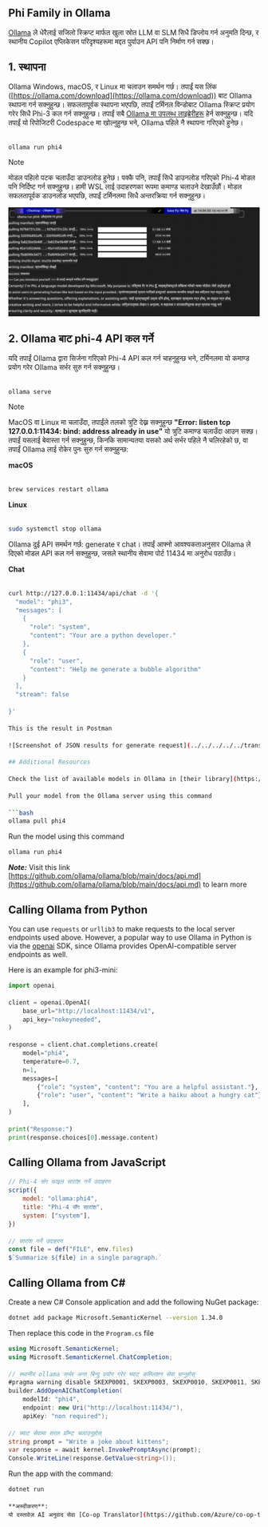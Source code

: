 <!--
CO_OP_TRANSLATOR_METADATA:
{
  "original_hash": "0b38834693bb497f96bf53f0d941f9a1",
  "translation_date": "2025-05-09T09:12:24+00:00",
  "source_file": "md/01.Introduction/02/04.Ollama.md",
  "language_code": "ne"
}
-->
## Phi Family in Ollama


[Ollama](https://ollama.com) ले धेरैलाई सजिलो स्क्रिप्ट मार्फत खुला स्रोत LLM वा SLM सिधै डिप्लोय गर्न अनुमति दिन्छ, र स्थानीय Copilot एप्लिकेसन परिदृश्यहरूमा मद्दत पुर्याउन API पनि निर्माण गर्न सक्छ।

## **1. स्थापना**

Ollama Windows, macOS, र Linux मा चलाउन समर्थन गर्छ। तपाईं यस लिंक ([https://ollama.com/download](https://ollama.com/download)) बाट Ollama स्थापना गर्न सक्नुहुन्छ। सफलतापूर्वक स्थापना भएपछि, तपाईं टर्मिनल विन्डोबाट Ollama स्क्रिप्ट प्रयोग गरेर सिधै Phi-3 कल गर्न सक्नुहुन्छ। तपाईं सबै [Ollama मा उपलब्ध लाइब्रेरीहरू](https://ollama.com/library) हेर्न सक्नुहुन्छ। यदि तपाईं यो रिपोजिटरी Codespace मा खोल्नुहुन्छ भने, Ollama पहिले नै स्थापना गरिएको हुनेछ।

```bash

ollama run phi4

```

> [!NOTE]
> मोडल पहिलो पटक चलाउँदा डाउनलोड हुनेछ। पक्कै पनि, तपाईं सिधै डाउनलोड गरिएको Phi-4 मोडल पनि निर्दिष्ट गर्न सक्नुहुन्छ। हामी WSL लाई उदाहरणका रूपमा कमाण्ड चलाउने देखाउँछौं। मोडल सफलतापूर्वक डाउनलोड भएपछि, तपाईं टर्मिनलमा सिधै अन्तरक्रिया गर्न सक्नुहुन्छ।

![run](../../../../../translated_images/ollama_run.b0be611de61f3bb3b42e22205cedf6714b0335ba9288e71d985bf9024f3c20f5.ne.png)

## **2. Ollama बाट phi-4 API कल गर्ने**

यदि तपाईं Ollama द्वारा सिर्जना गरिएको Phi-4 API कल गर्न चाहनुहुन्छ भने, टर्मिनलमा यो कमाण्ड प्रयोग गरेर Ollama सर्भर सुरु गर्न सक्नुहुन्छ।

```bash

ollama serve

```

> [!NOTE]
> MacOS वा Linux मा चलाउँदा, तपाईंले तलको त्रुटि देख्न सक्नुहुन्छ **"Error: listen tcp 127.0.0.1:11434: bind: address already in use"** यो त्रुटि कमाण्ड चलाउँदा आउन सक्छ। तपाईं यसलाई बेवास्ता गर्न सक्नुहुन्छ, किनकि सामान्यतया यसको अर्थ सर्भर पहिले नै चलिरहेको छ, वा तपाईं Ollama लाई रोकेर पुनः सुरु गर्न सक्नुहुन्छ:

**macOS**

```bash

brew services restart ollama

```

**Linux**

```bash

sudo systemctl stop ollama

```

Ollama दुई API समर्थन गर्छ: generate र chat। तपाईं आफ्नो आवश्यकताअनुसार Ollama ले दिएको मोडल API कल गर्न सक्नुहुन्छ, जसले स्थानीय सेवामा पोर्ट 11434 मा अनुरोध पठाउँछ।

**Chat**

```bash

curl http://127.0.0.1:11434/api/chat -d '{
  "model": "phi3",
  "messages": [
    {
      "role": "system",
      "content": "Your are a python developer."
    },
    {
      "role": "user",
      "content": "Help me generate a bubble algorithm"
    }
  ],
  "stream": false
  
}'

This is the result in Postman

![Screenshot of JSON results for generate request](../../../../../translated_images/ollama_gen.bd58ab69d4004826e8cd31e17a3c59840df127b0a30ac9bb38325ac58c74caa5.ne.png)

## Additional Resources

Check the list of available models in Ollama in [their library](https://ollama.com/library).

Pull your model from the Ollama server using this command

```bash
ollama pull phi4
```

Run the model using this command

```bash
ollama run phi4
```

***Note:*** Visit this link [https://github.com/ollama/ollama/blob/main/docs/api.md](https://github.com/ollama/ollama/blob/main/docs/api.md) to learn more

## Calling Ollama from Python

You can use `requests` or `urllib3` to make requests to the local server endpoints used above. However, a popular way to use Ollama in Python is via the [openai](https://pypi.org/project/openai/) SDK, since Ollama provides OpenAI-compatible server endpoints as well.

Here is an example for phi3-mini:

```python
import openai

client = openai.OpenAI(
    base_url="http://localhost:11434/v1",
    api_key="nokeyneeded",
)

response = client.chat.completions.create(
    model="phi4",
    temperature=0.7,
    n=1,
    messages=[
        {"role": "system", "content": "You are a helpful assistant."},
        {"role": "user", "content": "Write a haiku about a hungry cat"},
    ],
)

print("Response:")
print(response.choices[0].message.content)
```

## Calling Ollama from JavaScript 

```javascript
// Phi-4 संग फाइल सारांश गर्ने उदाहरण
script({
    model: "ollama:phi4",
    title: "Phi-4 सँग सारांश",
    system: ["system"],
})

// सारांश गर्ने उदाहरण
const file = def("FILE", env.files)
$`Summarize ${file} in a single paragraph.`
```

## Calling Ollama from C#

Create a new C# Console application and add the following NuGet package:

```bash
dotnet add package Microsoft.SemanticKernel --version 1.34.0
```

Then replace this code in the `Program.cs` file

```csharp
using Microsoft.SemanticKernel;
using Microsoft.SemanticKernel.ChatCompletion;

// स्थानीय ollama सर्भर अन्त बिन्दु प्रयोग गरेर च्याट कम्प्लिशन सेवा थप्नुहोस्
#pragma warning disable SKEXP0001, SKEXP0003, SKEXP0010, SKEXP0011, SKEXP0050, SKEXP0052
builder.AddOpenAIChatCompletion(
    modelId: "phi4",
    endpoint: new Uri("http://localhost:11434/"),
    apiKey: "non required");

// च्याट सेवामा सरल प्रॉम्प्ट चलाउनुहोस्
string prompt = "Write a joke about kittens";
var response = await kernel.InvokePromptAsync(prompt);
Console.WriteLine(response.GetValue<string>());
```

Run the app with the command:

```bash
dotnet run

**अस्वीकरण**:  
यो दस्तावेज़ AI अनुवाद सेवा [Co-op Translator](https://github.com/Azure/co-op-translator) प्रयोग गरी अनुवाद गरिएको हो। हामी शुद्धताका लागि प्रयासरत छौं, तर कृपया ध्यान दिनुहोस् कि स्वचालित अनुवादमा त्रुटिहरू वा अशुद्धता हुन सक्छ। मूल दस्तावेज़ यसको मूल भाषामा आधिकारिक स्रोत मानिनु पर्छ। महत्वपूर्ण जानकारीका लागि, व्यावसायिक मानव अनुवाद सिफारिस गरिन्छ। यस अनुवादको प्रयोगबाट उत्पन्न कुनै पनि गलतफहमी वा गलत व्याख्याका लागि हामी जिम्मेवार छैनौं।